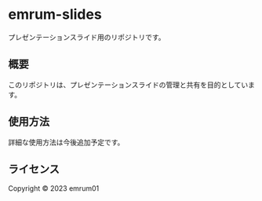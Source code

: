 # emrum-slides

プレゼンテーションスライド用のリポジトリです。

## 概要

このリポジトリは、プレゼンテーションスライドの管理と共有を目的としています。

## 使用方法

詳細な使用方法は今後追加予定です。

## ライセンス

Copyright © 2023 emrum01 